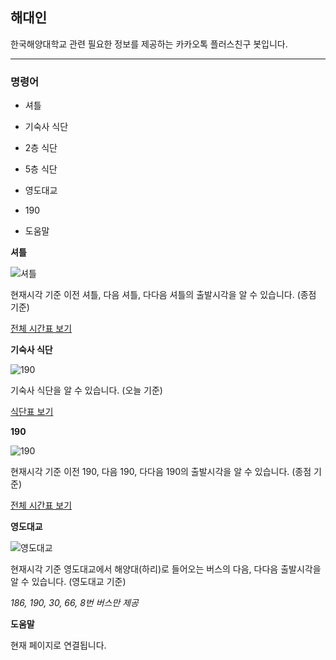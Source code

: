 ## **해대인**
한국해양대학교 관련 필요한 정보를 제공하는 카카오톡 플러스친구 봇입니다.

---

### 명령어

* 셔틀

* 기숙사 식단

* 2층 식단

* 5층 식단

* 영도대교

* 190

* 도움말




**셔틀**

![셔틀](https://kmouin.github.io/examples/셔틀.jpg)

현재시각 기준 이전 셔틀, 다음 셔틀, 다다음 셔틀의 출발시각을 알 수 있습니다. (종점 기준)

[전체 시간표 보기](https://kmouin.github.io/images/shuttle.png)



**기숙사 식단**

![190](https://kmouin.github.io/examples/기숙사_식단.jpg)

기숙사 식단을 알 수 있습니다. (오늘 기준)

[식단표 보기](http://www.kmou.ac.kr/dorm/main.do#widgDiv2)




**190**

![190](https://kmouin.github.io/examples/190.jpg)

현재시각 기준 이전 190, 다음 190, 다다음 190의 출발시각을 알 수 있습니다. (종점 기준)

[전체 시간표 보기](https://kmouin.github.io/images/190.png)



**영도대교**

![영도대교](https://kmouin.github.io/examples/영도대교.jpg)

현재시각 기준 영도대교에서 해양대(하리)로 들어오는 버스의 다음, 다다음 출발시각을 알 수 있습니다. (영도대교 기준)

*186, 190, 30, 66, 8번 버스만 제공*



**도움말**

현재 페이지로 연결됩니다.

